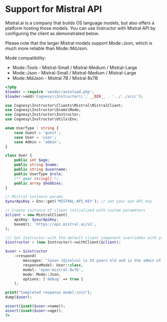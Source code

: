 # Support for Mistral API

Mistral.ai is a company that builds OS language models, but also offers a platform
hosting those models. You can use Instructor with Mistral API by configuring the
client as demonstrated below.

Please note that the larger Mistral models support Mode::Json, which is much more
reliable than Mode::MdJson.

Mode compatibility:
 - Mode::Tools - Mistral-Small / Mistral-Medium / Mistral-Large
 - Mode::Json - Mistral-Small / Mistral-Medium / Mistral-Large
 - Mode::MdJson - Mistral 7B / Mixtral 8x7B


```php
<?php
$loader = require 'vendor/autoload.php';
$loader->add('Cognesy\\Instructor\\', __DIR__ . '../../src/');

use Cognesy\Instructor\Clients\Mistral\MistralClient;
use Cognesy\Instructor\Enums\Mode;
use Cognesy\Instructor\Instructor;
use Cognesy\Instructor\Utils\Env;

enum UserType : string {
    case Guest = 'guest';
    case User = 'user';
    case Admin = 'admin';
}

class User {
    public int $age;
    public string $name;
    public string $username;
    public UserType $role;
    /** @var string[] */
    public array $hobbies;
}

// Mistral instance params
$yourApiKey = Env::get('MISTRAL_API_KEY'); // set your own API key

// Create instance of client initialized with custom parameters
$client = new MistralClient(
    apiKey: $yourApiKey,
    baseUri: 'https://api.mistral.ai/v1',
);

/// Get Instructor with the default client component overridden with your own
$instructor = (new Instructor)->withClient($client);

$user = $instructor
    ->respond(
        messages: "Jason (@jxnlco) is 25 years old and is the admin of this project. He likes playing football and reading books.",
        responseModel: User::class,
        model: 'open-mixtral-8x7b',
        mode: Mode::Json,
        options: ['debug' => true ]
    );

print("Completed response model:\n\n");
dump($user);

assert(isset($user->name));
assert(isset($user->age));
?>
```
